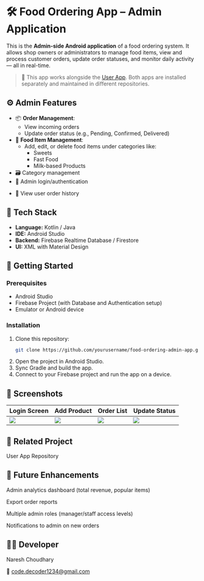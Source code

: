 # 🛠️ Food Ordering App – Admin Application

This is the **Admin-side Android application** of a food ordering system. It allows shop owners or administrators to manage food items, view and process customer orders, update order statuses, and monitor daily activity — all in real-time.

> 📱 This app works alongside the [User App](https://github.com/RakTaBeeZ/Kamal-Sweets-App). Both apps are installed separately and maintained in different repositories.

## ⚙️ Admin Features

- 📦 **Order Management**:
  - View incoming orders
  - Update order status (e.g., Pending, Confirmed, Delivered)
- 🍱 **Food Item Management**:
  - Add, edit, or delete food items under categories like:
    - Sweets
    - Fast Food
    - Milk-based Products
- 🗃️ Category management
- 🔐 Admin login/authentication
<!-- - 📈 Dashboard for monitoring activity (e.g., total orders, daily orders) -->
- 🛒 View user order history

## 🧰 Tech Stack

- **Language:** Kotlin / Java  
- **IDE:** Android Studio  
- **Backend:** Firebase Realtime Database / Firestore  
- **UI:** XML with Material Design  
<!-- - **Architecture:** MVVM / MVP (mention if applicable) -->

## 🚀 Getting Started

### Prerequisites

- Android Studio
- Firebase Project (with Database and Authentication setup)
- Emulator or Android device

### Installation

1. Clone this repository:
   ```bash
   git clone https://github.com/yourusername/food-ordering-admin-app.git
2. Open the project in Android Studio.
3. Sync Gradle and build the app.
4. Connect to your Firebase project and run the app on a device.

## 📸 Screenshots
| Login Screen               | Add Product              | Order List                  | Update Status               |
| -------------------------- | ------------------------ | --------------------------- | --------------------------- |
| ![](screenshots/login.png) | ![](screenshots/add.png) | ![](screenshots/orders.png) | ![](screenshots/status.png) |

## 🔗 Related Project
User App Repository

## 🔮 Future Enhancements
Admin analytics dashboard (total revenue, popular items)

Export order reports

Multiple admin roles (manager/staff access levels)

Notifications to admin on new orders

## 👨‍💻 Developer
Naresh Choudhary

📧 code.decoder1234@gmail.com

